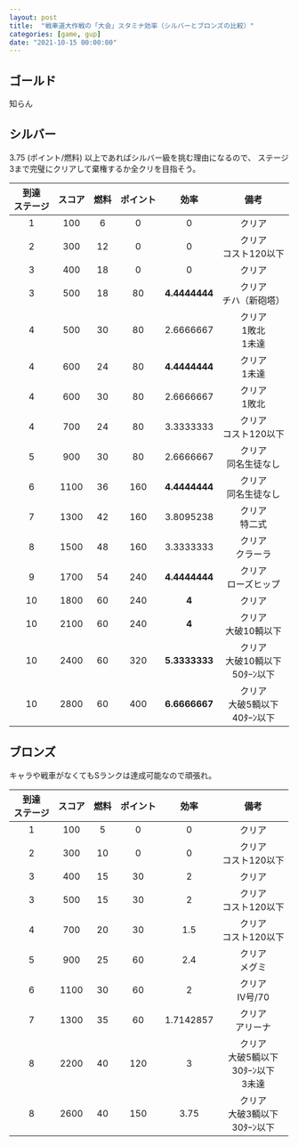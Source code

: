 ```yaml
---
layout: post
title:  "戦車道大作戦の「大会」スタミナ効率（シルバーとブロンズの比較）"
categories: [game, gup]
date: "2021-10-15 00:00:00"
---
```


## ゴールド

知らん

## シルバー

3.75 (ポイント/燃料) 以上であればシルバー級を挑む理由になるので、
ステージ3まで完璧にクリアして棄権するか全クリを目指そう。

|到達<br>ステージ|スコア|燃料|ポイント|効率|備考|
|:-:|:-:|:-:|:-:|:-:|:-:|
|1|100|6|0|0|クリア|
|2|300|12|0|0|クリア<br>コスト120以下|
|3|400|18|0|0|クリア|
|3|500|18|80|**4.4444444**|クリア<br>チハ（新砲塔）|
|4|500|30|80|2.6666667|クリア<br>1敗北<br>1未達|
|4|600|24|80|**4.4444444**|クリア<br>1未達|
|4|600|30|80|2.6666667|クリア<br>1敗北|
|4|700|24|80|3.3333333|クリア<br>コスト120以下|
|5|900|30|80|2.6666667|クリア<br>同名生徒なし|
|6|1100|36|160|**4.4444444**|クリア<br>同名生徒なし|
|7|1300|42|160|3.8095238|クリア<br>特二式|
|8|1500|48|160|3.3333333|クリア<br>クラーラ|
|9|1700|54|240|**4.4444444**|クリア<br>ローズヒップ|
|10|1800|60|240|**4**|クリア|
|10|2100|60|240|**4**|クリア<br>大破10輌以下|
|10|2400|60|320|**5.3333333**|クリア<br>大破10輌以下<br>50ﾀｰﾝ以下|
|10|2800|60|400|**6.6666667**|クリア<br>大破5輌以下<br>40ﾀｰﾝ以下|

## ブロンズ

キャラや戦車がなくてもSランクは達成可能なので頑張れ。

|到達<br>ステージ|スコア|燃料|ポイント|効率|備考|
|:-:|:-:|:-:|:-:|:-:|:-:|
|1|100|5|0|0|クリア|
|2|300|10|0|0|クリア<br>コスト120以下|
|3|400|15|30|2|クリア|
|3|500|15|30|2|クリア<br>コスト120以下|
|4|700|20|30|1.5|クリア<br>コスト120以下|
|5|900|25|60|2.4|クリア<br>メグミ|
|6|1100|30|60|2|クリア<br>Ⅳ号/70|
|7|1300|35|60|1.7142857|クリア<br>アリーナ|
|8|2200|40|120|3|クリア<br>大破5輌以下<br>30ﾀｰﾝ以下<br>3未達|
|8|2600|40|150|3.75|クリア<br>大破3輌以下<br>30ﾀｰﾝ以下|
